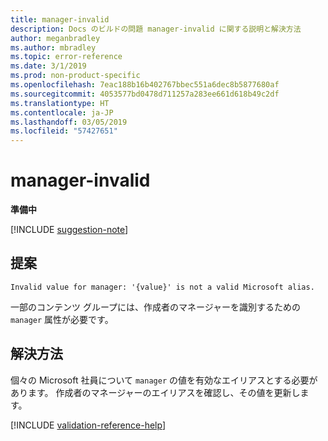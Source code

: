 ```yaml
---
title: manager-invalid
description: Docs のビルドの問題 manager-invalid に関する説明と解決方法
author: meganbradley
ms.author: mbradley
ms.topic: error-reference
ms.date: 3/1/2019
ms.prod: non-product-specific
ms.openlocfilehash: 7eac188b16b402767bbec551a6dec8b5877680af
ms.sourcegitcommit: 4053577bd0478d711257a283ee661d618b49c2df
ms.translationtype: HT
ms.contentlocale: ja-JP
ms.lasthandoff: 03/05/2019
ms.locfileid: "57427651"
---
```

# <a name="manager-invalid"></a>manager-invalid

**準備中**

[!INCLUDE [suggestion-note](includes/suggestion-note.md)]

## <a name="suggestion"></a>提案

`Invalid value for manager: '{value}' is not a valid Microsoft alias.`

一部のコンテンツ グループには、作成者のマネージャーを識別するための `manager` 属性が必要です。

## <a name="resolution"></a>解決方法

個々の Microsoft 社員について `manager` の値を有効なエイリアスとする必要があります。 作成者のマネージャーのエイリアスを確認し、その値を更新します。

<!--make sure to add this file to your includes folder and verify the path-->
[!INCLUDE [validation-reference-help](includes/validation-reference-help.md)]
